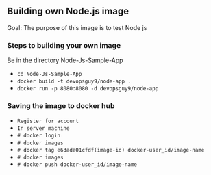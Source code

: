 ## Building own Node.js image

Goal: The purpose of this image is to test Node js

### Steps to building your own image

Be in the directory Node-Js-Sample-App
- `cd Node-Js-Sample-App`
- `docker build -t devopsguy9/node-app .`
- `docker run -p 8080:8080 -d devopsguy9/node-app`

### Saving the image to docker hub
- `Register for account`
- `In server machine`
- `# docker login`
- `# docker images`    
- `# docker tag e63ada01cfdf(image-id) docker-user_id/image-name`
- `# docker images`    
- `# docker push docker-user_id/image-name`

        
        
        

        
